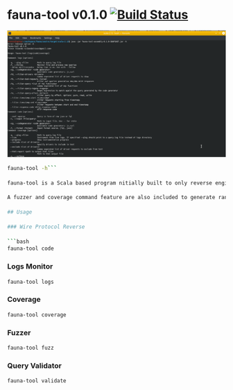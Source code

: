 fauna-tool v0.1.0 [![Build Status]][travis-url] 
======================================================================
[Build Status]: https://travis-ci.org/trevorsibanda/fauna-tool.svg
[travis-url]: https://travis-ci.org/trevorsibanda/fauna-tool


![LandingExample](docs/usage.png)

```bash
fauna-tool -h```

fauna-tool is a Scala based program nitially built to only reverse engineer the wire protocol to an easier to read language specific FQL syntax, it also allows monitoring of faunadb log files with the ability to apply filters for narrower searches.

A fuzzer and coverage command feature are also included to generate random queries with specificed constraints and runs driver coverage tests respectively.

## Usage

### Wire Protocol Reverse

```bash
fauna-tool code
```

### Logs Monitor


```bash
fauna-tool logs
```


### Coverage


```bash
fauna-tool coverage
```


### Fuzzer

```bash
fauna-tool fuzz
```


### Query Validator

```bash
fauna-tool validate
```
